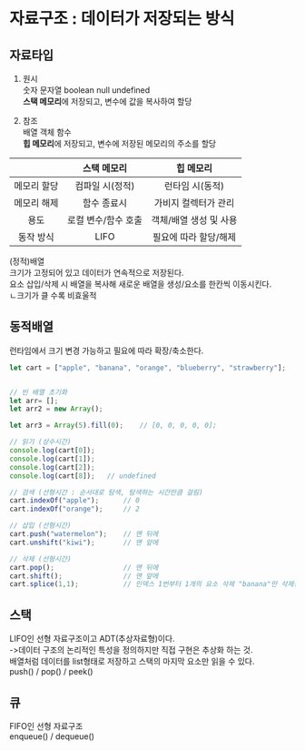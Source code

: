# 자료구조 : 데이터가 저장되는 방식 

## 자료타입  
1. 원시  
숫자 문자열 boolean null undefined  
**스택 메모리**에 저장되고, 변수에 값을 복사하여 할당  

2. 참조  
배열 객체 함수  
**힙 메모리**에 저장되고, 변수에 저장된 메모리의 주소를 할당  
  
   
||스택 메모리|힙 메모리|
|:---:|:---:|:---:|
|메모리 할당|컴파일 시(정적)|런타임 시(동적)|
|메모리 해제|함수 종료시|가비지 컬렉터가 관리|
|용도|로컬 변수/함수 호출|객체/배열 생성 및 사용|
|동작 방식|LIFO|필요에 따라 할당/해제|  


(정적)배열  
크기가 고정되어 있고 데이터가 연속적으로 저장된다.  
요소 삽입/삭제 시 배열을 복사해 새로운 배열을 생성/요소를 한칸씩 이동시킨다.  
    ㄴ크기가 클 수록 비효울적   
  
  
## 동적배열  
런타임에서 크기 변경 가능하고 필요에 따라 확장/축소한다.  

``` js
let cart = ["apple", "banana", "orange", "blueberry", "strawberry"];


// 빈 배열 초기화
let arr= [];  
let arr2 = new Array();

let arr3 = Array(5).fill(0);    // [0, 0, 0, 0, 0];

// 읽기 (상수시간)
console.log(cart[0]);
console.log(cart[1]);
console.log(cart[2]);
console.log(cart[8]);   // undefined

// 검색 (선형시간 : 순서대로 탐색, 탐색하는 시간만큼 걸림)
cart.indexOf("apple");      // 0
cart.indexOf("orange");     // 2

// 삽입 (선형시간)
cart.push("watermelon");    // 맨 뒤에    
cart.unshift("kiwi");       // 맨 앞에

// 삭제 (선형시간)
cart.pop();                 // 맨 뒤에
cart.shift();               // 맨 앞에
cart.splice(1,1);           // 인덱스 1번부터 1개의 요소 삭제 "banana"만 삭제됨

```


## 스택
LIFO인 선형 자료구조이고 ADT(추상자료형)이다.  
->데이터 구조의 논리적인 특성을 정의하지만 직접 구현은 추상화 하는 것.  
배열처럼 데이터를 list형태로 저장하고 스택의 마지막 요소만 읽을 수 있다.  
push() / pop() / peek()  


## 큐
FIFO인 선형 자료구조  
enqueue() / dequeue()